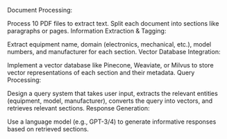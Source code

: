 Document Processing:

Process 10 PDF files to extract text.
Split each document into sections like paragraphs or pages.
Information Extraction & Tagging:

Extract equipment name, domain (electronics, mechanical, etc.), model numbers, and manufacturer for each section.
Vector Database Integration:

Implement a vector database like Pinecone, Weaviate, or Milvus to store vector representations of each section and their metadata.
Query Processing:

Design a query system that takes user input, extracts the relevant entities (equipment, model, manufacturer), converts the query into vectors, and retrieves relevant sections.
Response Generation:

Use a language model (e.g., GPT-3/4) to generate informative responses based on retrieved sections.
